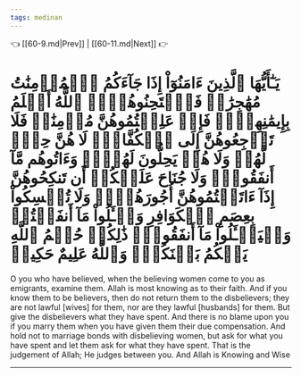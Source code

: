 ```yaml
---
tags: medinan
---
```


👈 [[60-9.md|Prev]] | [[60-11.md|Next]] 👉

# يَـٰٓأَيُّهَا ٱلَّذِينَ ءَامَنُوٓاْ إِذَا جَآءَكُمُ ٱلۡمُؤۡمِنَٰتُ مُهَٰجِرَٰتٖ فَٱمۡتَحِنُوهُنَّۖ ٱللَّهُ أَعۡلَمُ بِإِيمَٰنِهِنَّۖ فَإِنۡ عَلِمۡتُمُوهُنَّ مُؤۡمِنَٰتٖ فَلَا تَرۡجِعُوهُنَّ إِلَى ٱلۡكُفَّارِۖ لَا هُنَّ حِلّٞ لَّهُمۡ وَلَا هُمۡ يَحِلُّونَ لَهُنَّۖ وَءَاتُوهُم مَّآ أَنفَقُواْۚ وَلَا جُنَاحَ عَلَيۡكُمۡ أَن تَنكِحُوهُنَّ إِذَآ ءَاتَيۡتُمُوهُنَّ أُجُورَهُنَّۚ وَلَا تُمۡسِكُواْ بِعِصَمِ ٱلۡكَوَافِرِ وَسۡـَٔلُواْ مَآ أَنفَقۡتُمۡ وَلۡيَسۡـَٔلُواْ مَآ أَنفَقُواْۚ ذَٰلِكُمۡ حُكۡمُ ٱللَّهِ يَحۡكُمُ بَيۡنَكُمۡۖ وَٱللَّهُ عَلِيمٌ حَكِيمٞ

O you who have believed, when the believing women come to you as emigrants, examine them. Allah is most knowing as to their faith. And if you know them to be believers, then do not return them to the disbelievers; they are not lawful [wives] for them, nor are they lawful [husbands] for them. But give the disbelievers what they have spent. And there is no blame upon you if you marry them when you have given them their due compensation. And hold not to marriage bonds with disbelieving women, but ask for what you have spent and let them ask for what they have spent. That is the judgement of Allah; He judges between you. And Allah is Knowing and Wise

---


